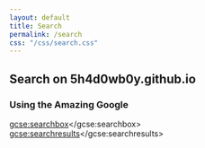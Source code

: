 ```yaml
---
layout: default
title: Search
permalink: /search
css: "/css/search.css"
---
```


## Search on 5h4d0wb0y.github.io

### Using the Amazing Google 

<div id="google-custom-search">

<script>
  (function() {
    var cx = '002756876011499103717:pby0-zrjtj4';
    var gcse = document.createElement('script');
    gcse.type = 'text/javascript';
    gcse.async = true;
    gcse.src = 'https://www.google.com/cse/cse.js?cx=' + cx;
    var s = document.getElementsByTagName('script')[0];
    s.parentNode.insertBefore(gcse, s);
  })();
</script>
<gcse:searchbox></gcse:searchbox>
<gcse:searchresults></gcse:searchresults>
</div>

